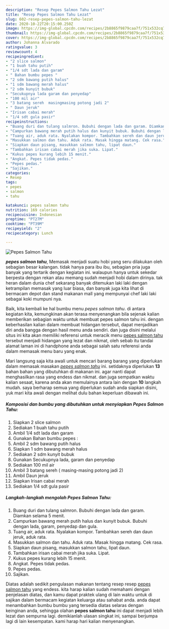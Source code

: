 ```yaml
---
description: "Resep Pepes Salmon Tahu Lezat"
title: "Resep Pepes Salmon Tahu Lezat"
slug: 602-resep-pepes-salmon-tahu-lezat
date: 2020-10-22T20:15:00.250Z
image: https://img-global.cpcdn.com/recipes/2b8865f9879caa7f/751x532cq70/pepes-salmon-tahu-foto-resep-utama.jpg
thumbnail: https://img-global.cpcdn.com/recipes/2b8865f9879caa7f/751x532cq70/pepes-salmon-tahu-foto-resep-utama.jpg
cover: https://img-global.cpcdn.com/recipes/2b8865f9879caa7f/751x532cq70/pepes-salmon-tahu-foto-resep-utama.jpg
author: Johanna Alvarado
ratingvalue: 3
reviewcount: 4
recipeingredient:
- "2 slice salmon"
- "1 buah tahu putih"
- "1/4 sdt lada dan garam"
- " Bahan bumbu pepes "
- "2 sdm bawang putih halus"
- "1 sdm bawang merah halus"
- "2 sdm kunyit bubuk"
- "Secukupnya lada garam dan penyedap"
- "100 mil air"
- "3 batang sereh  masingmasing potong jadi 2"
- " Daun jeruk"
- "Irisan cabai merah"
- "1/4 sdt gula pasir"
recipeinstructions:
- "Buang duri dan tulang salmron. Bubuhi dengan lada dan garam. Diamkan selama 5 menit."
- "Campurkan bawang merah putih halus dan kunyit bubuk. Bubuhi dengan lada, garam, penyedap dan gula."
- "Tuang air, aduk rata. Nyalakan kompor. Tambahkan sereh dan daun jeruk, aduk rata."
- "Masukkan salmon dan tahu. Aduk rata. Masak hingga matang. Cek rasa."
- "Siapkan daun pisang, masukkan salmon tahu, lipat daun."
- "Tambahkan irisan cabai merah jika suka. Lipat."
- "Kukus pepes kurang lebih 15 menit."
- "Angkat. Pepes tidak pedas."
- "Pepes pedas."
- "Sajikan."
categories:
- Resep
tags:
- pepes
- salmon
- tahu

katakunci: pepes salmon tahu 
nutrition: 169 calories
recipecuisine: Indonesian
preptime: "PT27M"
cooktime: "PT39M"
recipeyield: "2"
recipecategory: Lunch

---
```



![Pepes Salmon Tahu](https://img-global.cpcdn.com/recipes/2b8865f9879caa7f/751x532cq70/pepes-salmon-tahu-foto-resep-utama.jpg)

<b><i>pepes salmon tahu</i></b>, Memasak menjadi suatu hobi yang seru dilakukan oleh sebagian besar kalangan. tidak hanya para ibu ibu, sebagian pria juga banyak yang tertarik dengan kegiatan ini. walaupun hanya untuk sekedar berpesta dengan rekan atau memang sudah menjadi hobi dalam dirinya. tak heran dalam dunia chef sekarang banyak ditemukan laki laki dengan ketrampilan memasak yang luar biasa, dan banyak juga kita lihat di bermacam depot dan stand makanan mall yang mempunyai chef laki laki sebagai koki mumpuni nya.



Baik, kita kembali ke hal bumbu menu <i>pepes salmon tahu</i>. di antara kegiatan kita, kemungkinan akan terasa menyenangkan bila sejenak kalian memberikan sebagian waktu untuk membuat pepes salmon tahu ini. dengan keberhasilan kalian dalam membuat hidangan tersebut, dapat menjadikan diri anda bangga dengan hasil menu anda sendiri. dan juga disini melalui situs ini kita akan memiliki referensi untuk meracik menu <u>pepes salmon tahu</u> tersebut menjadi hidangan yang lezat dan nikmat, oleh sebab itu tandai alamat laman ini di handphone anda sebagai salah satu referensi anda dalam memasak menu baru yang enak.


Mari langsung saja kita awali untuk mencari barang barang yang diperlukan dalam memasak masakan <u><i>pepes salmon tahu</i></u> ini. setidaknya diperlukan <b>13</b> bahan bahan yang dibutuhkan di makanan ini. agar nanti dapat menghasilkan rasa yang endess dan nikmat. dan juga sempatkan waktu kalian sesaat, karena anda akan memulainya antara lain dengan <b>10</b> langkah mudah. saya berharap semua yang diperlukan sudah anda siapkan disini, yuk mari kita awali dengan melihat dulu bahan keperluan dibawah ini.

<!--inarticleads1-->

##### Komposisi dan bumbu yang dibutuhkan untuk menyiapkan Pepes Salmon Tahu:

1. Siapkan 2 slice salmon
1. Sediakan 1 buah tahu putih
1. Ambil 1/4 sdt lada dan garam
1. Gunakan  Bahan bumbu pepes :
1. Ambil 2 sdm bawang putih halus
1. Siapkan 1 sdm bawang merah halus
1. Sediakan 2 sdm kunyit bubuk
1. Gunakan Secukupnya lada, garam dan penyedap
1. Sediakan 100 mil air
1. Ambil 3 batang sereh ( masing-masing potong jadi 2)
1. Ambil  Daun jeruk
1. Siapkan Irisan cabai merah
1. Sediakan 1/4 sdt gula pasir




<!--inarticleads2-->

##### Langkah-langkah mengolah Pepes Salmon Tahu:

1. Buang duri dan tulang salmron. Bubuhi dengan lada dan garam. Diamkan selama 5 menit.
1. Campurkan bawang merah putih halus dan kunyit bubuk. Bubuhi dengan lada, garam, penyedap dan gula.
1. Tuang air, aduk rata. Nyalakan kompor. Tambahkan sereh dan daun jeruk, aduk rata.
1. Masukkan salmon dan tahu. Aduk rata. Masak hingga matang. Cek rasa.
1. Siapkan daun pisang, masukkan salmon tahu, lipat daun.
1. Tambahkan irisan cabai merah jika suka. Lipat.
1. Kukus pepes kurang lebih 15 menit.
1. Angkat. Pepes tidak pedas.
1. Pepes pedas.
1. Sajikan.




Diatas adalah sedikit pengulasan makanan tentang resep resep <u>pepes salmon tahu</u> yang endess. kita harap kalian sudah memahami dengan penjelasan diatas, dan kamu dapat praktek ulang di lain waktu untuk di sajikan dalam bermacam kegiatan keluarga atau sahabat anda. anda dapat menambahkan bumbu bumbu yang tersedia diatas selaras dengan keinginan anda, sehingga olahan <b>pepes salmon tahu</b> ini dapat menjadi lebih lezat dan sempurna lagi. demikianlah ulasan singkat ini, sampai berjumpa lagi di lain kesempatan. kami harap hari kalian menyenangkan.

